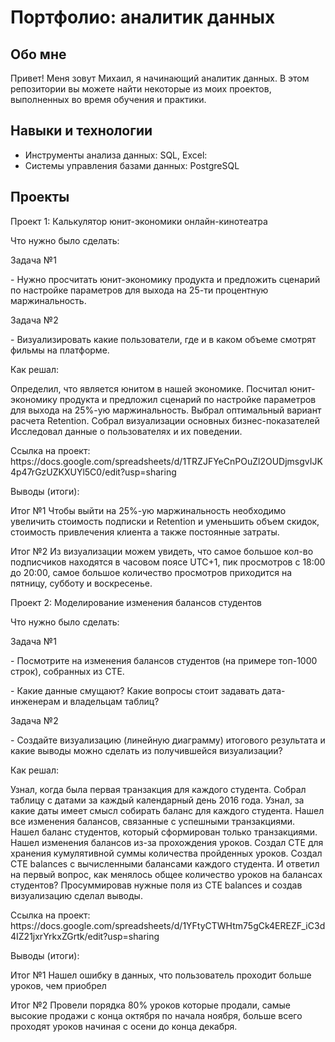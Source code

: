# Портфолио: аналитик данных
## Обо мне
Привет! Меня зовут Михаил, я начинающий аналитик данных. В этом репозитории вы можете найти некоторые из моих проектов, выполненных во время обучения и практики.

## Навыки и технологии
- Инструменты анализа данных: SQL, Excel:
- Системы управления базами данных: PostgreSQL
## Проекты

<p>Проект 1: Калькулятор юнит-экономики онлайн-кинотеатра

Что нужно было сделать:

<p>Задача №1
<p>- Нужно просчитать юнит-экономику продукта и предложить сценарий по настройке параметров для выхода на 25-ти процентную маржинальность.
<p>Задача №2
<p>- Визуализировать какие пользователи, где и в каком объеме смотрят фильмы на платформе.

<p>Как решал:
<p>Определил, что является юнитом в нашей экономике.
Посчитал юнит-экономику продукта и предложил сценарий по настройке параметров для выхода на 25%-ую маржинальность.
Выбрал оптимальный вариант расчета Retention.
Собрал визуализации основных бизнес-показателей
Исследовал данные о пользователях и их поведении.

<p>Ссылка на проект:
https://docs.google.com/spreadsheets/d/1TRZJFYeCnPOuZl2OUDjmsgvIJK4p47rGzUZKXUYl5C0/edit?usp=sharing

<p>Выводы (итоги):

<p>Итог №1 Чтобы выйти на 25%-ую маржинальность необходимо увеличить стоимость подписки и Retention и уменьшить объем скидок, стоимость привлечения клиента а также постоянные затраты.
<p>Итог №2 Из визуализации можем увидеть, что самое большое кол-во подписчиков находятся в часовом поясе UTC+1, пик просмотров с 18:00 до 20:00, самое большое количество просмотров приходится на пятницу, субботу и воскресенье.

<p>Проект 2: Моделирование изменения балансов студентов

<p>Что нужно было сделать:

<p>Задача №1
<p>- Посмотрите на изменения балансов студентов (на примере топ-1000 строк), собранных из CTE.
<p>- Какие данные смущают? Какие вопросы стоит задавать дата-инженерам и владельцам таблиц?

<p>Задача №2
<p>- Создайте визуализацию (линейную диаграмму) итогового результата и какие выводы можно сделать из получившейся визуализации?

<p>Как решал: <p>
<p>Узнал, когда была первая транзакция для каждого студента.
Собрал таблицу с датами за каждый календарный день 2016 года.
Узнал, за какие даты имеет смысл собирать баланс для каждого студента.
Нашел все изменения балансов, связанные с успешными транзакциями.
Нашел баланс студентов, который сформирован только транзакциями.
Нашел изменения балансов из-за прохождения уроков.
Создал CTE для хранения кумулятивной суммы количества пройденных уроков.
Создал CTE balances с вычисленными балансами каждого студента.
И ответил на первый вопрос, как менялось общее количество уроков на балансах студентов?
Просуммировав нужные поля из CTE balances и создав визуализацию сделал выводы.

<p>Ссылка на проект:
https://docs.google.com/spreadsheets/d/1YFtyCTWHtm75gCk4EREZF_iC3d4IZ21jxrYrkxZGrtk/edit?usp=sharing

<p>Выводы (итоги):

<p>Итог №1 Нашел ошибку в данных, что пользователь проходит больше уроков, чем приобрел
<p>Итог №2 Провели порядка 80% уроков которые продали, самые высокие продажи с конца октября по начала ноября, больше всего проходят уроков начиная с осени до конца декабря.
